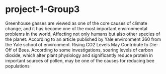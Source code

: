 # project-1-Group3
Greenhouse gasses are viewed as one of the core causes of climate change, and it has become one of the most important environmental problems in the world, Affecting not only humans but also other species of the planet. According to an article published by Yale environment 360 from the Yale school of environment. Rising CO2 Levels May Contribute to Die-Off of Bees. According to some investigations, soaring levels of carbon dioxide, which alter plant physiology and significantly reduce protein in important sources of pollen, may be one of the causes for reducing bee populations
